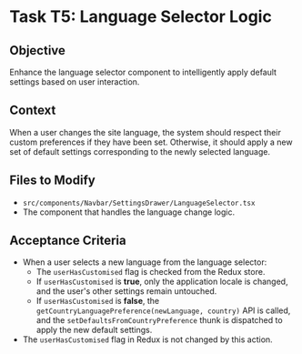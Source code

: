 # Task T5: Language Selector Logic

## Objective
Enhance the language selector component to intelligently apply default settings based on user interaction.

## Context
When a user changes the site language, the system should respect their custom preferences if they have been set. Otherwise, it should apply a new set of default settings corresponding to the newly selected language.

## Files to Modify
- `src/components/Navbar/SettingsDrawer/LanguageSelector.tsx`
- The component that handles the language change logic.

## Acceptance Criteria
- When a user selects a new language from the language selector:
  - The `userHasCustomised` flag is checked from the Redux store.
  - If `userHasCustomised` is **true**, only the application locale is changed, and the user's other settings remain untouched.
  - If `userHasCustomised` is **false**, the `getCountryLanguagePreference(newLanguage, country)` API is called, and the `setDefaultsFromCountryPreference` thunk is dispatched to apply the new default settings.
- The `userHasCustomised` flag in Redux is not changed by this action.
